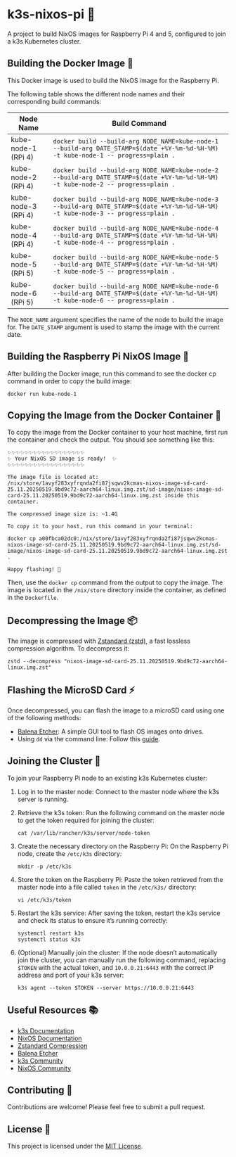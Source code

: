 # k3s-nixos-pi 🚀

A project to build NixOS images for Raspberry Pi 4 and 5, configured to join a k3s Kubernetes cluster.

## Building the Docker Image 🐳

This Docker image is used to build the NixOS image for the Raspberry Pi.

The following table shows the different node names and their corresponding build commands:

| Node Name           | Build Command                                                                                                                      |
| ------------------- | ---------------------------------------------------------------------------------------------------------------------------------- |
| kube-node-1 (RPi 4) | `docker build --build-arg NODE_NAME=kube-node-1 --build-arg DATE_STAMP=$(date +%Y-%m-%d-%H-%M) -t kube-node-1 -- progress=plain .` |
| kube-node-2 (RPi 4) | `docker build --build-arg NODE_NAME=kube-node-2 --build-arg DATE_STAMP=$(date +%Y-%m-%d-%H-%M) -t kube-node-2 -- progress=plain .` |
| kube-node-3 (RPi 4) | `docker build --build-arg NODE_NAME=kube-node-3 --build-arg DATE_STAMP=$(date +%Y-%m-%d-%H-%M) -t kube-node-3 -- progress=plain .` |
| kube-node-4 (RPi 4) | `docker build --build-arg NODE_NAME=kube-node-4 --build-arg DATE_STAMP=$(date +%Y-%m-%d-%H-%M) -t kube-node-4 -- progress=plain .` |
| kube-node-5 (RPi 5) | `docker build --build-arg NODE_NAME=kube-node-5 --build-arg DATE_STAMP=$(date +%Y-%m-%d-%H-%M) -t kube-node-5 -- progress=plain .` |
| kube-node-6 (RPi 5) | `docker build --build-arg NODE_NAME=kube-node-6 --build-arg DATE_STAMP=$(date +%Y-%m-%d-%H-%M) -t kube-node-6 -- progress=plain .` |

The `NODE_NAME` argument specifies the name of the node to build the image for. The `DATE_STAMP` argument is used to stamp the image with the current date.

## Building the Raspberry Pi NixOS Image 🍓

After building the Docker image, run this command to see the docker cp command in order to copy the build image:

```
docker run kube-node-1
```

## Copying the Image from the Docker Container 💾

To copy the image from the Docker container to your host machine, first run the container and check the output. You should see something like this:

```
✨✨✨✨✨✨✨✨✨✨✨✨✨✨✨✨✨✨
✨ Your NixOS SD image is ready!  ✨
✨✨✨✨✨✨✨✨✨✨✨✨✨✨✨✨✨✨

The image file is located at:
/nix/store/1avyf283xyfrqnda2fi87jsqwv2kcmas-nixos-image-sd-card-25.11.20250519.9bd9c72-aarch64-linux.img.zst/sd-image/nixos-image-sd-card-25.11.20250519.9bd9c72-aarch64-linux.img.zst inside this container.

The compressed image size is: ~1.4G

To copy it to your host, run this command in your terminal:

docker cp a00fbca02dc0:/nix/store/1avyf283xyfrqnda2fi87jsqwv2kcmas-nixos-image-sd-card-25.11.20250519.9bd9c72-aarch64-linux.img.zst/sd-image/nixos-image-sd-card-25.11.20250519.9bd9c72-aarch64-linux.img.zst .

Happy flashing! 🚀
```

Then, use the `docker cp` command from the output to copy the image. The image is located in the `/nix/store` directory inside the container, as defined in the `Dockerfile`.

## Decompressing the Image 📦

The image is compressed with [Zstandard (zstd)](https://facebook.github.io/zstd/), a fast lossless compression algorithm. To decompress it:

```
zstd --decompress "nixos-image-sd-card-25.11.20250519.9bd9c72-aarch64-linux.img.zst"
```

## Flashing the MicroSD Card ⚡️

Once decompressed, you can flash the image to a microSD card using one of the following methods:

- [Balena Etcher](https://etcher.balena.io/): A simple GUI tool to flash OS images onto drives.
- Using `dd` via the command line: Follow this [guide](https://osxdaily.com/2018/04/18/write-image-file-sd-card-dd-command-line/).

## Joining the Cluster 🤝

To join your Raspberry Pi node to an existing k3s Kubernetes cluster:

1.  Log in to the master node:
    Connect to the master node where the k3s server is running.
2.  Retrieve the k3s token:
    Run the following command on the master node to get the token required for joining the cluster:

    ```
    cat /var/lib/rancher/k3s/server/node-token
    ```

3.  Create the necessary directory on the Raspberry Pi:
    On the Raspberry Pi node, create the `/etc/k3s` directory:

    ```
    mkdir -p /etc/k3s
    ```

4.  Store the token on the Raspberry Pi:
    Paste the token retrieved from the master node into a file called `token` in the `/etc/k3s/` directory:

    ```
    vi /etc/k3s/token
    ```

5.  Restart the k3s service:
    After saving the token, restart the k3s service and check its status to ensure it’s running correctly:

    ```
    systemctl restart k3s
    systemctl status k3s
    ```

6.  (Optional) Manually join the cluster:
    If the node doesn’t automatically join the cluster, you can manually run the following command, replacing `$TOKEN` with the actual token, and `10.0.0.21:6443` with the correct IP address and port of your k3s server:

    ```
    k3s agent --token $TOKEN --server https://10.0.0.21:6443
    ```

## Useful Resources 📚

- [k3s Documentation](https://k3s.io/)
- [NixOS Documentation](https://nixos.org/manual/nixos/stable/)
- [Zstandard Compression](https://facebook.github.io/zstd/)
- [Balena Etcher](https://etcher.balena.io/)
- [k3s Community](https://k3s.io/community/)
- [NixOS Community](https://nixos.org/community/)

## Contributing 💖

Contributions are welcome! Please feel free to submit a pull request.

## License 📝

This project is licensed under the [MIT License](LICENSE).
